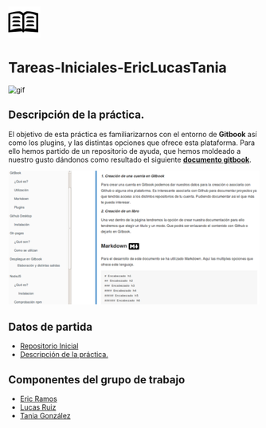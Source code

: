 
![Gitbook](txt/icons/gitbook.PNG)
# Tareas-Iniciales-EricLucasTania

![gif](/gif/gif.gif)

  
## Descripción de la práctica.

El objetivo de esta práctica es familiarizarnos con el entorno de **Gitbook** así como los plugins, y las distintas 
opciones que ofrece esta plataforma. Para ello hemos partido de un repositorio de ayuda, que hemos moldeado a nuestro
gusto dándonos como resultado el siguiente [**documento gitbook**](ULL-ESIT-SYTW-1617.github.io/tareas-iniciales-ericlucastania).
    
 ![](txt/images/p2.png)


## Datos de partida

* [Repositorio Inicial](https://github.com/enten/gitbook-boilerplate) 
* [Descripción de la práctica.](https://crguezl.github.io/ull-esit-1617/practicas/practicagitbook.html)


## Componentes del grupo de trabajo
* [Eric Ramos](https://github.com/alu0100786330)
* [Lucas Ruiz](https://github.com/alu0100785265)
* [Tania González](https://github.com/tania77)
